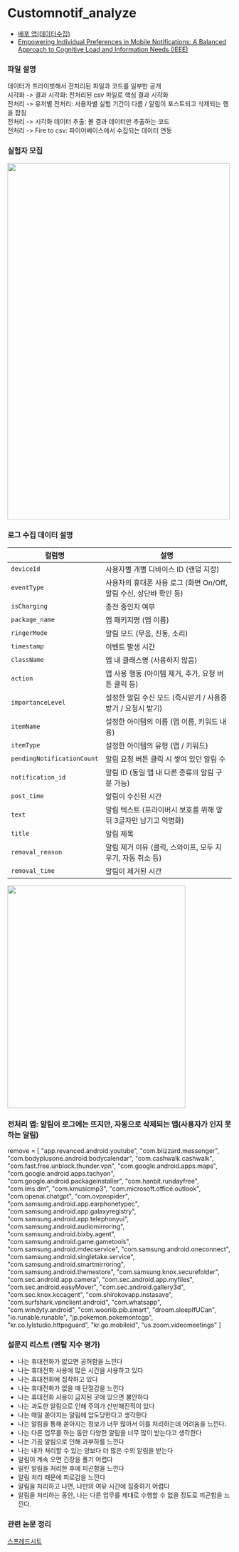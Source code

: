 # Customnotif_analyze
- [배포 앱(데이터수집)](https://github.com/kjhwan98/Customnotif)
- [Empowering Individual Preferences in Mobile Notifications: A Balanced Approach to Cognitive Load and Information Needs (IEEE)](https://ieeexplore.ieee.org/document/10916668)

### 파일 설명
데이터가 프라이빗해서 전처리된 파일과 코드를 일부만 공개
<br/> 시각화 -> 결과 시각화: 전처리된 csv 파일로 핵심 결과 시각화
<br/> 전처리 -> 유저별 전처리: 사용자별 실험 기간이 다름 / 알림이 포스트되고 삭제되는 행을 합침
<br/> 전처리 -> 시각화 데이터 추출: 볼 결과 데이터만 추출하는 코드
<br/> 전처리 -> Fire to csv: 파이어베이스에서 수집되는 데이터 연동

### 실험자 모집
<img src=https://github.com/user-attachments/assets/43ae269c-bc85-48b5-aa17-9c81ffd2ae96 width="500" height="800"/>

### 로그 수집 데이터 설명
| 컬럼명                 | 설명                                                                 |
|------------------------|----------------------------------------------------------------------|
| `deviceId`             | 사용자별 개별 디바이스 ID (랜덤 지정)                                 |
| `eventType`            | 사용자의 휴대폰 사용 로그 (화면 On/Off, 알림 수신, 상단바 확인 등)    |
| `isCharging`           | 충전 중인지 여부                                                      |
| `package_name`         | 앱 패키지명 (앱 이름)                                                |
| `ringerMode`           | 알림 모드 (무음, 진동, 소리)                                         |
| `timestamp`            | 이벤트 발생 시간                                                     |
| `className`            | 앱 내 클래스명 (사용하지 않음)                                       |
| `action`               | 앱 사용 행동 (아이템 제거, 추가, 요청 버튼 클릭 등)                  |
| `importanceLevel`      | 설정한 알림 수신 모드 (즉시받기 / 사용중 받기 / 요청시 받기)         |
| `itemName`             | 설정한 아이템의 이름 (앱 이름, 키워드 내용)                          |
| `itemType`             | 설정한 아이템의 유형 (앱 / 키워드)                                   |
| `pendingNotificationCount` | 알림 요청 버튼 클릭 시 쌓여 있던 알림 수                              |
| `notification_id`      | 알림 ID (동일 앱 내 다른 종류의 알림 구분 가능)                      |
| `post_time`            | 알림이 수신된 시간                                                   |
| `text`                 | 알림 텍스트 (프라이버시 보호를 위해 앞뒤 3글자만 남기고 익명화)       |
| `title`                | 알림 제목                                                            |
| `removal_reason`       | 알림 제거 이유 (클릭, 스와이프, 모두 지우기, 자동 취소 등)           |
| `removal_time`         | 알림이 제거된 시간                                                   |

<img src=https://github.com/user-attachments/assets/d4a2aece-55a9-4756-b9e0-b9a34a3eefad width="400" height="500"/>
<br/> 

### 전처리 앱: 알림이 로그에는 뜨지만, 자동으로 삭제되는 앱(사용자가 인지 못하는 알림)
remove = [ "app.revanced.android.youtube", "com.blizzard.messenger", "com.bodyplusone.android.bodycalendar", "com.cashwalk.cashwalk", "com.fast.free.unblock.thunder.vpn", "com.google.android.apps.maps", "com.google.android.apps.tachyon", "com.google.android.packageinstaller", "com.hanbit.rundayfree", "com.ims.dm", "com.kmusicmp3", "com.microsoft.office.outlook", "com.openai.chatgpt", "com.ovpnspider", "com.samsung.android.app.earphonetypec", "com.samsung.android.app.galaxyregistry", "com.samsung.android.app.telephonyui", "com.samsung.android.audiomirroring", "com.samsung.android.bixby.agent", "com.samsung.android.game.gametools", "com.samsung.android.mdecservice", "com.samsung.android.oneconnect", "com.samsung.android.singletake.service", "com.samsung.android.smartmirroring", "com.samsung.android.themestore", "com.samsung.knox.securefolder", "com.sec.android.app.camera", "com.sec.android.app.myfiles", "com.sec.android.easyMover", "com.sec.android.gallery3d", "com.sec.knox.kccagent", "com.shirokovapp.instasave", "com.surfshark.vpnclient.android", "com.whatsapp", "com.windyty.android", "com.wooriib.pib.smart", "droom.sleepIfUCan", "io.runable.runable", "jp.pokemon.pokemontcgp", "kr.co.lylstudio.httpsguard", "kr.go.mobileid", "us.zoom.videomeetings" ]

### 설문지 리스트 (멘탈 지수 평가)
- 나는 휴대전화가 없으면 공허함을 느낀다
- 나는 휴대전화 사용에 많은 시간을 사용하고 있다
- 나는 휴대전화에 집착하고 있다
- 나는 휴대전화가 없을 때 단절감을 느낀다
- 나는 휴대전화 사용이 금지된 곳에 있으면 불안하다
- 나는 과도한 알림으로 인해 주의가 산만해진적이 있다
- 나는 매일 쏟아지는 알림에 압도당한다고 생각한다
- 나는 알림을 통해 쏟아지는 정보가 너무 많아서 이를 처리하는데 어려움을 느낀다.
- 나는 다른 업무를 하는 동안 다양한 알림을 너무 많이 받는다고 생각한다
- 나는 가끔 알림으로 인해 과부하를 느낀다
- 나는 내가 처리할 수 있는 양보다 더 많은 수의 알림을 받는다
- 알림이 계속 오면 긴장을 풀기 어렵다
- 밀린 알림을 처리한 후에 피곤함을 느낀다
- 알림 처리 때문에 피로감을 느낀다
- 알림을 처리하고 나면, 나만의 여유 시간에 집중하기 어렵다
- 알림을 처리하는 동안, 나는 다른 업무를 제대로 수행할 수 없을 정도로 피곤함을 느낀다.

### 관련 논문 정리
[스프레드시트](https://docs.google.com/spreadsheets/d/1agNk2Z9rJXQGeGbLCixgLzCGnnxc4Rr6/edit?usp=sharing&ouid=113323787086455513564&rtpof=true&sd=true)
